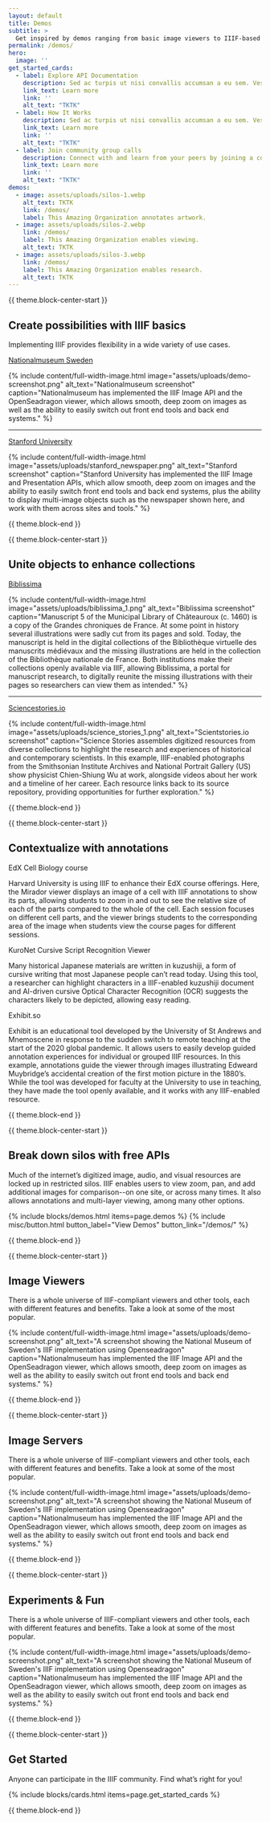 ```yaml
---
layout: default
title: Demos
subtitle: >
  Get inspired by demos ranging from basic image viewers to IIIF-based machine learning character recognition built by the community.
permalink: /demos/
hero:
  image: ''
get_started_cards:
  - label: Explore API Documentation
    description: Sed ac turpis ut nisi convallis accumsan a eu sem. Vestibulum suscipit nisi nunc, in bibendum enim tempus sed.
    link_text: Learn more
    link: ''
    alt_text: "TKTK"
  - label: How It Works
    description: Sed ac turpis ut nisi convallis accumsan a eu sem. Vestibulum suscipit nisi nunc, in bibendum enim tempus sed.
    link_text: Learn more
    link: ''
    alt_text: "TKTK"
  - label: Join community group calls
    description: Connect with and learn from your peers by joining a community group, or by proposing a new one! Calls are open to everyone.
    link_text: Learn more
    link: ''
    alt_text: "TKTK"
demos:
  - image: assets/uploads/silos-1.webp
    alt_text: TKTK
    link: /demos/
    label: This Amazing Organization annotates artwork.
  - image: assets/uploads/silos-2.webp
    link: /demos/
    label: This Amazing Organization enables viewing.
    alt_text: TKTK
  - image: assets/uploads/silos-3.webp
    link: /demos/
    label: This Amazing Organization enables research.
    alt_text: TKTK
---
```


{{ theme.block-center-start }}

## Create possibilities with IIIF basics

Implementing IIIF provides flexibility in a wide variety of use cases.



[Nationalmuseum Sweden](http://collection.nationalmuseum.se/eMP/eMuseumPlus?service=direct/1/ResultDetailView/result.inline.lightbox.t1.collection_lightbox.$TspTitleImageLink.link&sp=13&sp=Sexhibition&sp=SfilterDefinition&sp=0&sp=2&sp=3&sp=SdetailView&sp=11&sp=Sdetail&sp=1&sp=T&sp=0&sp=Slightbox_3x4&sp=0&sp=T&sp=1#exhibitionReferences)

{% include content/full-width-image.html image="assets/uploads/demo-screenshot.png" alt_text="Nationalmuseum screenshot" caption="Nationalmuseum has implemented the IIIF Image API and the OpenSeadragon viewer, which allows smooth, deep zoom on images as well as the ability to easily switch out front end tools and back end systems." %}

--- 

[Stanford University](https://searchworks.stanford.edu/view/10384606)

{% include content/full-width-image.html image="assets/uploads/stanford_newspaper.png" alt_text="Stanford screenshot" caption="Stanford University has implemented the IIIF Image and Presentation APIs, which allow smooth, deep zoom on images and the ability to easily switch front end tools and back end systems, plus the ability to display multi-image objects such as the newspaper shown here, and work with them across sites and tools." %}



{{ theme.block-end }}


{{ theme.block-center-start }}

## Unite objects to enhance collections

[Biblissima](https://demos.biblissima.fr/chateauroux/osd-demo/)         

{% include content/full-width-image.html image="assets/uploads/biblissima_1.png" alt_text="Biblissima screenshot" caption="Manuscript 5 of the Municipal Library of Châteauroux (c. 1460) is a copy of the Grandes chroniques de France. At some point in history several illustrations were sadly cut from its pages and sold. Today, the manuscript is held in the digital collections of the Bibliothèque virtuelle des manuscrits médiévaux and the missing illustrations are held in the collection of the Bibliothèque nationale de France. Both institutions make their collections openly available via IIIF, allowing Biblissima, a portal for manuscript research, to digitally reunite the missing illustrations with their pages so researchers can view them as intended." %}

--- 

[Sciencestories.io](http://www.sciencestories.io/Q450317?moment=0)

{% include content/full-width-image.html image="assets/uploads/science_stories_1.png" alt_text="Scientstories.io screenshot" caption="Science Stories assembles digitized resources from diverse collections to highlight the research and experiences of historical and contemporary scientists. In this example, IIIF-enabled photographs from the Smithsonian Institute Archives and National Portrait Gallery (US) show physicist Chien-Shiung Wu at work, alongside videos about her work and a timeline of her career. Each resource links back to its source repository, providing opportunities for further exploration." %}


{{ theme.block-end }}

{{ theme.block-center-start }}

## Contextualize with annotations

EdX Cell Biology course

Harvard University is using IIIF to enhance their EdX course offerings. Here, the Mirador viewer displays an image of a cell with IIIF annotations to show its parts, allowing students to zoom in and out to see the relative size of each of the parts compared to the whole of the cell. Each session focuses on different cell parts, and the viewer brings students to the corresponding area of the image when students view the course pages for different sessions.

KuroNet Cursive Script Recognition Viewer

Many historical Japanese materials are written in kuzushiji, a form of cursive writing that most Japanese people can’t read today. Using this tool, a researcher can highlight characters in a IIIF-enabled kuzushiji document and AI-driven cursive Optical Character Recognition (OCR) suggests the characters likely to be depicted, allowing easy reading.

Exhibit.so 


Exhibit is an educational tool developed by the University of St Andrews and Mnemoscene in response to the sudden switch to remote teaching at the start of the 2020 global pandemic. It allows users to easily develop guided annotation experiences for individual or grouped IIIF resources. In this example, annotations guide the viewer through images illustrating Edweard Muybridge’s accidental creation of the first motion picture in the 1880’s. While the tool was developed for faculty at the University to use in teaching, they have made the tool openly available, and it works with any IIIF-enabled resource. 


{{ theme.block-end }}

{{ theme.block-center-start }}

## Break down silos with free APIs
Much of the internet’s digitized image, audio, and visual resources are locked up in restricted silos. IIIF enables users to view zoom, pan, and add additional images for comparison--on one site, or across many times. It also allows annotations and multi-layer viewing, among many other options.

{% include blocks/demos.html items=page.demos %}
{% include misc/button.html button_label="View Demos" button_link="/demos/" %}

{{ theme.block-end }}


{{ theme.block-center-start }}


## Image Viewers

There is a whole universe of IIIF-compliant viewers and other tools, each with different features and benefits. Take a look at some of the most popular.

{% include content/full-width-image.html image="assets/uploads/demo-screenshot.png" alt_text="A screenshot showing the National Museum of Sweden's IIIF implementation using Openseadragon" caption="Nationalmuseum has implemented the IIIF Image API and the OpenSeadragon viewer, which allows smooth, deep zoom on images as well as the ability to easily switch out front end tools and back end systems." %}

{{ theme.block-end }}

{{ theme.block-center-start }}

## Image Servers

There is a whole universe of IIIF-compliant viewers and other tools, each with different features and benefits. Take a look at some of the most popular.

{% include content/full-width-image.html image="assets/uploads/demo-screenshot.png" alt_text="A screenshot showing the National Museum of Sweden's IIIF implementation using Openseadragon" caption="Nationalmuseum has implemented the IIIF Image API and the OpenSeadragon viewer, which allows smooth, deep zoom on images as well as the ability to easily switch out front end tools and back end systems." %}

{{ theme.block-end }}

{{ theme.block-center-start }}

## Experiments & Fun

There is a whole universe of IIIF-compliant viewers and other tools, each with different features and benefits. Take a look at some of the most popular.

{% include content/full-width-image.html image="assets/uploads/demo-screenshot.png" alt_text="A screenshot showing the National Museum of Sweden's IIIF implementation using Openseadragon" caption="Nationalmuseum has implemented the IIIF Image API and the OpenSeadragon viewer, which allows smooth, deep zoom on images as well as the ability to easily switch out front end tools and back end systems." %}

{{ theme.block-end }}


{{ theme.block-center-start }}

## Get Started
Anyone can participate in the IIIF community. Find what’s right for you!

{% include blocks/cards.html items=page.get_started_cards %}

{{ theme.block-end }}
